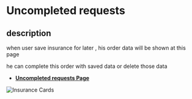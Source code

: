 # Uncompleted requests

## description

when user save insurance for later , his order data will be shown at this page

he can complete this order with saved data or delete those data

- [**Uncompleted requests Page**](https://insurance-client.inovola-stage.com/main/uncompletedCards)

![Insurance Cards](/images/account/account-3-1.png)
